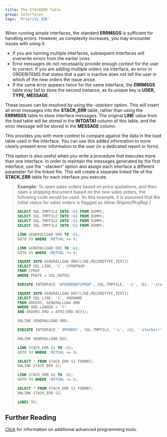 ```yaml
---
title: The STACKERR Table
group: Interfaces
tags: 'Priority_SDK'
---
```


When running simple interfaces, the standard **ERRMSGS** is sufficient for handling errors. However, as complexity increases, you may encounter issues with using it:

- If you are running multiple interfaces, subsequent interfaces will overwrite errors from the earlier ones.
- Error messages do not necessarily provide enough context for the user to correct. If you are adding multiple orders via interface, an error in ORDERITEMS that states that a part is inactive does not tell the user in which of the new orders the issue arose.
- If the same error appears twice for the same interface, the **ERRMSGS** table may fail to store the second instance, as its unique key is **USER, TYPE, MESSAGE**.

These issues can be resolved by using the *-stackerr* option. This will insert all error messages into the **STACK_ERR** table, rather than using the **ERRMSGS** table to store interface messages. The original
**LINE** value from the load table will be stored in the **INTDATA1** column of this table, and the error message will be stored in the **MESSAGE** column.

This provides you with more context to compare against the data in the load table used in the interface. You can use this added information to more clearly present error information to the user (in a dedicated report or form).

This option is also useful when you write a procedure that executes more than one interface. In order to
maintain the messages generated by the first interface, use the \'-stackerr\' option and assign each interface a different parameter for the linked file. This will create a separate linked file of the
**STACK_ERR** table for each interface you execute.

> **Example:** To open sales orders based on price quotations, and then
> open a shipping document based on the new sales orders, the following
> code would be used. (In this example, it is assumed that the initial
> status for sales orders is flagged as *Allow Shipmt/ProjRep*.)
>
> ```sql
> SELECT SQL.TMPFILE INTO :G1 FROM DUMMY;
> SELECT SQL.TMPFILE INTO :G2 FROM DUMMY;
> SELECT SQL.TMPFILE INTO :S1 FROM DUMMY;
> SELECT SQL.TMPFILE INTO :S2 FROM DUMMY;
>
> LINK GENERALLOAD ORD TO :G1;
> GOTO 99 WHERE :RETVAL <= 0;
>
> LINK GENERALLOAD DOC TO :G2;
> GOTO 99 WHERE :RETVAL <= 0;
>
> INSERT INTO GENERALLOAD ORD(LINE,RECORDTYPE,TEXT2)
> SELECT SQL.LINE, '1', CPROFNUM 
> FROM CPROF 
> WHERE PDATE = SQL.DATE8;
>
> EXECUTE INTERFACE 'OPENORDBYCPROF', SQL.TMPFILE, '-L', :G1, '-stackerr', :S1;
>
> INSERT INTO GENERALLOAD DOC(LINE,RECORDTYPE,TEXT1)
> SELECT SQL.LINE, '1', ORDNAME
> FROM ORDERS, GENERALLOAD ORD
> WHERE ORD.LOADED = 'Y'
> AND ORDERS.ORD = ATOI(ORD.KEY1);
>
> UNLINK GENERALLOAD ORD;
>
> EXECUTE INTERFACE ' OPENDOC', SQL.TMPFILE, '-L', :G2, '-stackerr', :S2;
>
> UNLINK GENERALLOAD DOC;
>
> LINK STACK_ERR S1 TO :S1;
> GOTO 99 WHERE :RETVAL <= 0;
>
> SELECT * FROM STACK_ERR S1 FORMAT;
> UNLINK STACK_ERR S1;
>
> LINK STACK_ERR S2 TO :S2;
> GOTO 99 WHERE :RETVAL <= 0;
>
> SELECT * FROM STACK_ERR S2 FORMAT;
> UNLINK STACK_ERR S2;
>
> LABEL 99;
> ```

## Further Reading 

[Click](Advanced-Programming-Tools ) for information on
additional advanced programming tools.

